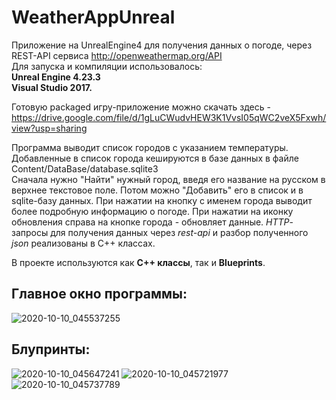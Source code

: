 # WeatherAppUnreal
 Приложение на UnrealEngine4 для получения данных о погоде, через REST-API сервиса http://openweathermap.org/API  
 Для запуска и компиляции использовалось:  
**Unreal Engine 4.23.3**  
**Visual Studio 2017.**   
 
 Готовую packaged игру-приложение можно скачать здесь - https://drive.google.com/file/d/1gLuCWudvHEW3K1VvsI05qWC2veX5Fxwh/view?usp=sharing
 
Программа выводит список городов с указанием температуры.
Добавленные в список города кешируются в базе данных в файле Content/DataBase/database.sqlite3  
Сначала нужно "Найти" нужный город, введя его название на русском в верхнее текстовое поле. Потом можно "Добавить" его в список и в sqlite-базу данных. При нажатии на кнопку с именем города выводит более подробную информацию о погоде. При нажатии на иконку обновления справа на кнопке города - обновляет данные. *HTTP*-запросы для получения данных через *rest-api* и разбор полученного *json* реализованы в C++ классах.  

В проекте используются как **C++ классы**, так и **Blueprints**.

## **Главное окно программы:**
![2020-10-10_045537255](https://user-images.githubusercontent.com/55281328/95640618-02f78180-0ab7-11eb-8b5c-51b10c75ef10.jpg)

## **Блупринты:**
![2020-10-10_045647241](https://user-images.githubusercontent.com/55281328/95640805-00495c00-0ab8-11eb-9a70-4f029be633bb.png)
![2020-10-10_045721977](https://user-images.githubusercontent.com/55281328/95640823-135c2c00-0ab8-11eb-8a0d-22f26eaa27e5.png)
![2020-10-10_045737789](https://user-images.githubusercontent.com/55281328/95640824-1525ef80-0ab8-11eb-9b39-d4ae7a6a5a8d.png)


